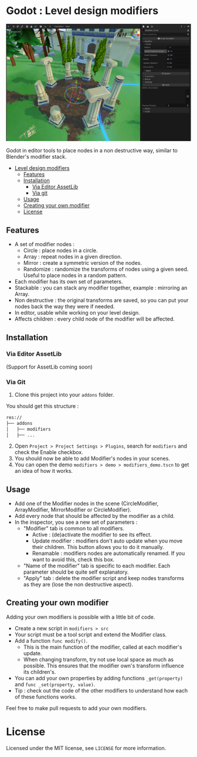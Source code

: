 # Godot : Level design modifiers

![Godot level design modifiers](modifiers_picture.png)

Godot in editor tools to place nodes in a non destructive way, similar to Blender's modifier stack.

- [Level design modifiers](#Godot-level-design-modifiers)
  -   [Features](#features)
  -   [Installation](#installation)
      - [Via Editor AssetLib](#via-editor-assetlib)  
      - [Via git](#via-git)
  - [Usage](#usage)
  - [Creating your own modifier](#creating-your-own-modifier)
  - [License](#license)


## Features

- A set of modifier nodes :
  - Circle : place nodes in a circle.
  - Array : repeat nodes in a given direction.
  - Mirror :  create a symmetric version of the nodes.
  - Randomize : randomize the transforms of nodes using a given seed. Useful to place nodes in a random pattern.
- Each modifier has its own set of parameters.
- Stackable : you can stack any modifier together, example : mirroring an Array.
- Non destructive : the original transforms are saved, so you can put your nodes back the way they were if needed.
- In editor, usable while working on your level design.
- Affects children : every child node of the modifier will be affected.

## Installation

### Via Editor AssetLib
(Support for AssetLib coming soon)

### Via Git

1. Clone this project into your `addons` folder.

You should get this structure :

```
res://
├── addons
│   ├── modifiers
│   ├── ...

```

2. Open `Project > Project Settings > Plugins`, search for `modifiers` and check the Enable checkbox.
3. You should now be able to add Modifier's nodes in your scenes.
4. You can open the demo `modifiers > demo > modifiers_demo.tscn` to get an idea of how it works.


## Usage

- Add one of the Modifier nodes in the scene (CircleModifier, ArrayModifier, MirrorModifier or CircleModifier).
- Add every node that should be affected by the modifier as a child.
- In the inspector, you see a new set of parameters : 
  - "Modifier" tab is common to all modifiers. 
    -  Active : (de)activate the modifier to see its effect.
    -  Update modifier : modifiers don't auto update when you move their children. This button allows you to do it manually.
    -  Renamable : modifiers nodes are automatically renamed. If you want to avoid this, check this box.
  -  "Name of the modifier" tab is specific to each modifier. Each parameter should be quite self explanatory. 
  -  "Apply" tab : delete the modifier script and keep nodes transforms as they are (lose the non destructive aspect).


## Creating your own modifier

Adding your own modifiers is possible with a little bit of code.
- Create a new script in `modifiers > src`
- Your script must be a tool script and extend the Modifier class.
- Add a function `func modify()`. 
  -   This is the main function of the modifier, called at each modifier's update.
  -   When changing transform, try not use local space as much as possible. This ensures that the modifier own's transform influence its children's.
-   You can add your own properties by adding functions `_get(property)` and `func _set(property, value)`.
- Tip : check out the code of the other modifiers to understand how each of these functions works.

Feel free to make pull requests to add your own modifiers.


# License

Licensed under the MIT license, see `LICENSE` for more information.
